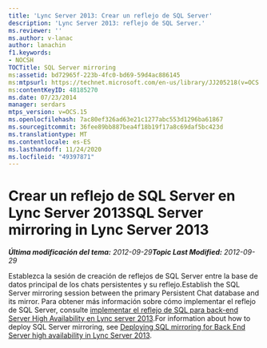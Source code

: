 ```yaml
---
title: 'Lync Server 2013: Crear un reflejo de SQL Server'
description: 'Lync Server 2013: reflejo de SQL Server.'
ms.reviewer: ''
ms.author: v-lanac
author: lanachin
f1.keywords:
- NOCSH
TOCTitle: SQL Server mirroring
ms:assetid: bd72965f-223b-4fc0-bd69-59d4ac886145
ms:mtpsurl: https://technet.microsoft.com/en-us/library/JJ205218(v=OCS.15)
ms:contentKeyID: 48185270
ms.date: 07/23/2014
manager: serdars
mtps_version: v=OCS.15
ms.openlocfilehash: 7ac80ef326ad63e21c1277abc553d1296ba61867
ms.sourcegitcommit: 36fee89bb887bea4f18b19f17a8c69daf5bc423d
ms.translationtype: MT
ms.contentlocale: es-ES
ms.lasthandoff: 11/24/2020
ms.locfileid: "49397871"
---
```

# <a name="sql-server-mirroring-in-lync-server-2013"></a><span data-ttu-id="388b7-103">Crear un reflejo de SQL Server en Lync Server 2013</span><span class="sxs-lookup"><span data-stu-id="388b7-103">SQL Server mirroring in Lync Server 2013</span></span>

<div data-xmlns="http://www.w3.org/1999/xhtml">

<div class="topic" data-xmlns="http://www.w3.org/1999/xhtml" data-msxsl="urn:schemas-microsoft-com:xslt" data-cs="https://msdn.microsoft.com/">

<div data-asp="https://msdn2.microsoft.com/asp">



</div>

<div id="mainSection">

<div id="mainBody"><span data-ttu-id="388b7-104">

<span> </span></span><span class="sxs-lookup"><span data-stu-id="388b7-104">

<span> </span></span></span>

<span data-ttu-id="388b7-105">_**Última modificación del tema:** 2012-09-29_</span><span class="sxs-lookup"><span data-stu-id="388b7-105">_**Topic Last Modified:** 2012-09-29_</span></span>

<span data-ttu-id="388b7-106">Establezca la sesión de creación de reflejos de SQL Server entre la base de datos principal de los chats persistentes y su reflejo.</span><span class="sxs-lookup"><span data-stu-id="388b7-106">Establish the SQL Server mirroring session between the primary Persistent Chat database and its mirror.</span></span> <span data-ttu-id="388b7-107">Para obtener más información sobre cómo implementar el reflejo de SQL Server, consulte [implementar el reflejo de SQL para back-end Server High Availability en Lync server 2013](lync-server-2013-deploying-sql-mirroring-for-back-end-server-high-availability.md).</span><span class="sxs-lookup"><span data-stu-id="388b7-107">For information about how to deploy SQL Server mirroring, see [Deploying SQL mirroring for Back End Server high availability in Lync Server 2013](lync-server-2013-deploying-sql-mirroring-for-back-end-server-high-availability.md).</span></span>

<span data-ttu-id="388b7-108"></div>

<span> </span>

</div>

</div>

</span><span class="sxs-lookup"><span data-stu-id="388b7-108"></div>

<span> </span>

</div>

</div>

</span></span></div>


